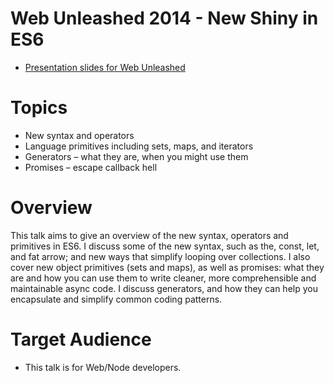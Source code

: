 # Web Unleashed 2014 - New Shiny in ES6

* [Presentation slides for Web Unleashed](http://marcoscaceres.github.io/web-unleashed-2014/#/)

# Topics 

  * New syntax and operators
  * Language primitives including sets, maps, and iterators
  * Generators – what they are, when you might use them
  * Promises – escape callback hell

# Overview

This talk aims to give an overview of the new syntax, operators and primitives in ES6. I discuss some of the new syntax, such as the, const, let, and fat arrow; and new ways that simplify looping over collections. I also cover new object primitives (sets and maps), as well as promises: what they are and how you can use them to write cleaner, more comprehensible and maintainable async code. I discuss generators, and how they can help you encapsulate and simplify common coding patterns. 

# Target Audience
 * This talk is for Web/Node developers.
